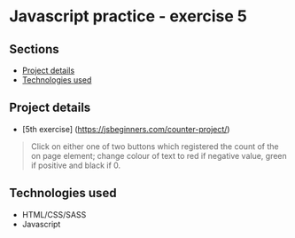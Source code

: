 # Javascript practice - exercise 5

## Sections

- [Project details](#Project-details)
- [Technologies used](#technologies-used)

## Project details

- [5th exercise] (https://jsbeginners.com/counter-project/)
>  Click on either one of two buttons which registered the count of the on page element; change colour of text to red if negative value, green if positive and black if 0.

## Technologies used
- HTML/CSS/SASS
- Javascript